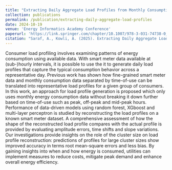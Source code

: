 ```yaml
---
title: "Extracting Daily Aggregate Load Profiles from Monthly Consumption"
collection: publications
permalink: /publication/extracting-daily-aggregate-load-profiles
date: 2024-10-19
venue: 'Energy Informatics Academy Conference'
paperurl: 'https://link.springer.com/chapter/10.1007/978-3-031-74738-0_21'
citation: "Saraf, A., Kowli, A. (2025). Extracting Daily Aggregate Load Profiles from Monthly Consumption. In: Jørgensen, B.N., Ma, Z.G., Wijaya, F.D., Irnawan, R., Sarjiya, S. (eds) Energy Informatics. EI.A 2024. Lecture Notes in Computer Science, vol 15271. Springer, Cham. https://doi.org/10.1007/978-3-031-74738-0_21"
---
```

 
 Consumer load profiling involves examining patterns of energy consumption using available data. With smart meter data available at (sub-)hourly intervals, it is possible to use the it to generate daily load profiles that capture the typical consumption behavior across a representative day. Previous work has shown how fine-grained smart meter data and monthly consumption data separated by time-of-use can be translated into representative load profiles for a given group of consumers. In this work, an approach for load profile generation is proposed which only uses monthly energy consumption data without breaking it down further based on time-of-use such as peak, off-peak and mid-peak hours. Performance of data-driven models using random forest, XGboost and multi-layer perceptron is studied by reconstructing the load profiles on a known smart meter dataset. A comprehensive assessment of how the shape of the reconstructed load profile compares with the actual profile is provided by evaluating amplitude errors, time shifts and slope variations. Our investigations provide insights on the role of the cluster size on load profile reconstruction: predictions of profiles for large cluster sizes show improved accuracy in terms root mean-square errors and less bias. By gaining insights into when and how energy is consumed, utilities can implement measures to reduce costs, mitigate peak demand and enhance overall energy efficiency.
 